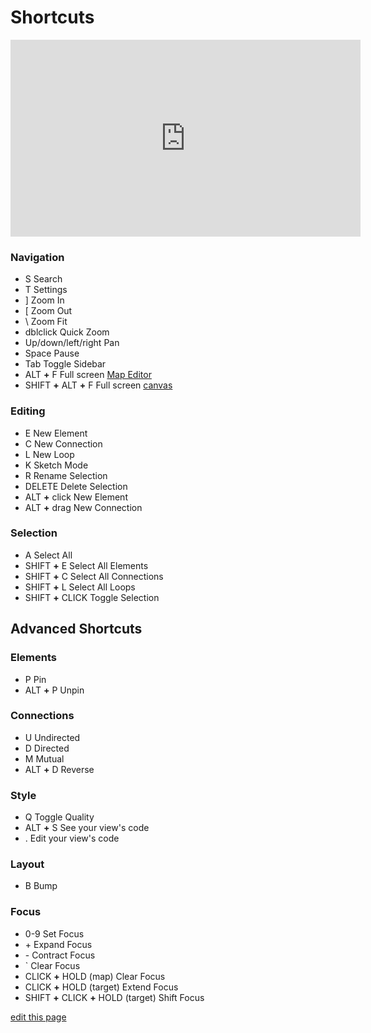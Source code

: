 # Shortcuts

<p><iframe width="560" height="315" src="https://www.youtube.com/embed/D5SQ4SzMtns" frameborder="0" allowfullscreen></iframe></p>

### Navigation
<ul class="shortcuts">
  <li class="shortcut"><span class="keystroke">S</span> Search</li>
  <li class="shortcut"><span class="keystroke">T</span> Settings</li>
  <li class="shortcut"><span class="keystroke">]</span> Zoom In</li>
  <li class="shortcut"><span class="keystroke">[</span> Zoom Out</li>
  <li class="shortcut"><span class="keystroke">\</span> Zoom Fit</li>
  <li class="shortcut"><span class="keystroke">dblclick</span> Quick Zoom</li>
  <li class="shortcut"><span class="keystroke">Up/down/left/right</span> Pan</li>
  <li class="shortcut"><span class="keystroke">Space</span> Pause</li>
  <li class="shortcut"><span class="keystroke">Tab</span> Toggle Sidebar</li>
  <li class="shortcut"><span class="keystroke">ALT</span> <strong>+</strong> <span class="keystroke">F</span> Full screen <a href="/overview/map-editor.html">Map Editor</a></li>
  <li class="shortcut"><span class="keystroke">SHIFT</span> <strong>+</strong> <span class="keystroke">ALT</span> <strong>+</strong> <span class="keystroke">F</span> Full screen <a href="/overview/map-editor.html#canvas">canvas</a></li>
</ul>

### Editing
<ul class="shortcuts">
  <li class="shortcut"><span class="keystroke">E</span> New Element</li>
  <li class="shortcut"><span class="keystroke">C</span> New Connection</li>
  <li class="shortcut"><span class="keystroke">L</span> New Loop</li>
  <li class="shortcut"><span class="keystroke">K</span> Sketch Mode</li>
  <li class="shortcut"><span class="keystroke">R</span> Rename Selection</li>
  <li class="shortcut"><span class="keystroke">DELETE</span> Delete Selection</li>
  <li class="shortcut"><span class="keystroke">ALT</span> <strong>+</strong> <span class="keystroke">click</span> New Element</li>
  <li class="shortcut"><span class="keystroke">ALT</span> <strong>+</strong> <span class="keystroke">drag</span> New Connection</li>
</ul>

### Selection
<ul class="shortcuts">
  <li class="shortcut"><span class="keystroke">A</span> Select All</li>
  <li class="shortcut"><span class="keystroke">SHIFT</span> <strong>+</strong> <span class="keystroke">E</span> Select All Elements</li>
  <li class="shortcut"><span class="keystroke">SHIFT</span> <strong>+</strong> <span class="keystroke">C</span> Select All Connections</li>
  <li class="shortcut"><span class="keystroke">SHIFT</span> <strong>+</strong> <span class="keystroke">L</span> Select All Loops</li>
  <li class="shortcut"><span class="keystroke">SHIFT</span> <strong>+</strong> <span class="keystroke">CLICK</span> Toggle Selection</li>
</ul>

## Advanced Shortcuts

### Elements
<ul class="shortcuts">
  <li class="shortcut"><span class="keystroke">P</span> Pin</li>
  <li class="shortcut"><span class="keystroke">ALT</span> <strong>+</strong> <span class="keystroke">P</span> Unpin</li>
</ul>

### Connections
<ul class="shortcuts">
  <li class="shortcut"><span class="keystroke">U</span> Undirected</li>
  <li class="shortcut"><span class="keystroke">D</span> Directed</li>
  <li class="shortcut"><span class="keystroke">M</span> Mutual</li>
  <li class="shortcut"><span class="keystroke">ALT</span> <strong>+</strong> <span class="keystroke">D</span> Reverse</li>
</ul>

### Style
<ul class="shortcuts">
  <li class="shortcut"><span class="keystroke">Q</span> Toggle Quality</li>
  <li class="shortcut"><span class="keystroke">ALT</span> <strong>+</strong> <span class="keystroke">S</span> See your view's code</li>
  <li class="shortcut"><span class="keystroke">.</span> Edit your view's code</li>
</ul>

### Layout
<ul class="shortcuts">
  <li class="shortcut"><span class="keystroke">B</span> Bump</li>
</ul>

### Focus
<ul class="shortcuts">
  <li class="shortcut"><span class="keystroke">0-9</span> Set Focus</li>
  <li class="shortcut"><span class="keystroke">+</span> Expand Focus</li>
  <li class="shortcut"><span class="keystroke">-</span> Contract Focus</li>
  <li class="shortcut"><span class="keystroke">`</span> Clear Focus</li>
  <li class="shortcut"><span class="keystroke">CLICK</span> <strong>+</strong> <span class="keystroke">HOLD (map)</span> Clear Focus</li>
  <li class="shortcut"><span class="keystroke">CLICK</span> <strong>+</strong> <span class="keystroke">HOLD (target)</span> Extend Focus</li>
  <li class="shortcut"><span class="keystroke">SHIFT</span> <strong>+</strong> <span class="keystroke">CLICK</span> <strong>+</strong> <span class="keystroke">HOLD (target)</span> Shift Focus</li>
</ul>


<span class="edit-link"><a href="https://github.com/kumu/docs/blob/master/guides/shortcuts.md" target="_blank"><i class="fa fa-github"></i> edit this page</a></span>
